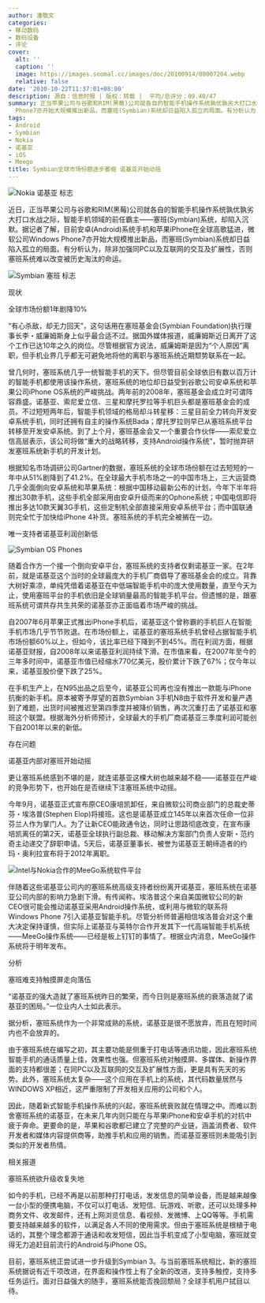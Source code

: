 ```yaml
---
author: 潘敬文
categories:
- 移动数码
- 数码设备
- 评论
cover:
  alt: ''
  caption: ''
  image: https://images.soomal.cc/images/doc/20100914/00007204.webp
  relative: false
date: '2010-10-22T11:37:01+08:00'
description: 源自：信息时报 | 版权：转载 |  平均/总评分：09.40/47
summary: 正当苹果公司与谷歌和RIM(黑莓)公司就各自的智能手机操作系统孰优孰劣大打口水战之际，智能手机领域的前任霸主――塞班(Symbian)系统，却陷入沉默。据记者了解，目前安卓(Android)系统手机和苹果iPhone在全球高歌猛进，微软公司Windows
  Phone7亦开始大规模推出新品，而塞班(Symbian)系统却日益陷入孤立的局面。有分析认为，除非加强同PC以及互联网的交互及扩展性，否则塞班系统难以改变被历史淘汰的命运。
tags:
- Android
- Symbian
- Nokia
- 诺基亚
- iOS
- Meego
title: Symbian全球市场份额逐步萎缩 诺基亚开始动摇
---
```


![Nokia 诺基亚 标志](https://images.soomal.cc/images/doc/20091107/00003043.webp)



近日，正当苹果公司与谷歌和RIM(黑莓)公司就各自的智能手机操作系统孰优孰劣大打口水战之际，智能手机领域的前任霸主――塞班(Symbian)系统，却陷入沉默。据记者了解，目前安卓(Android)系统手机和苹果iPhone在全球高歌猛进，微软公司Windows Phone7亦开始大规模推出新品，而塞班(Symbian)系统却日益陷入孤立的局面。有分析认为，除非加强同PC以及互联网的交互及扩展性，否则塞班系统难以改变被历史淘汰的命运。



![Symbian 塞班 标志](https://images.soomal.cc/images/doc/20100914/00007204.webp)



现状



全球市场份额1年剧降10%



“有心杀敌，却无力回天”，这句话用在塞班基金会(Symbian Foundation)执行理事长李・威廉姆斯身上似乎最合适不过。据国外媒体报道，威廉姆斯近日离开了这个工作已达10年之久的岗位。尽管根据官方说法，威廉姆斯是因为“个人原因”离职，但手机业界几乎都无可避免地将他的离职与塞班系统近期颓势联系在一起。



曾几何时，塞班系统几乎一统智能手机的天下。但尽管目前全球依旧有数以百万计的智能手机都使用该操作系统，塞班系统的地位却日益受到谷歌公司安卓系统和苹果公司iPhone OS系统的严峻挑战。两年前的2008年，塞班基金会成立时可谓阵容鼎盛。诺基亚、索尼爱立信、三星和摩托罗拉等手机巨头都是塞班基金会的成员。不过短短两年后，智能手机领域的格局却斗转星移：三星目前全力转向开发安卓系统手机，同时还拥有自主的操作系统Bada；摩托罗拉则早已从塞班系统平台转移至开发安卓系统。到了上个月，塞班基金会又一个重要合作伙伴――索尼爱立信高层表示，该公司将做“重大的战略转移，支持Android操作系统”，暂时抛弃研发塞班系统新手机的开发计划。



根据知名市场调研公司Gartner的数据，塞班系统的全球市场份额在过去短短的一年中从51%剧降到了41.2%。在全球最大手机市场之一的中国市场上，三大运营商几乎全面倒向安卓系统和苹果系统：根据中国移动最新公布的计划，今年下半年将推出30款手机，这些手机全部采用由安卓升级而来的Ophone系统；中国电信即将推出多达10款天翼3G手机，这些定制机全部直接采用安卓系统平台；而中国联通则完全忙于加快给iPhone 4补货。塞班系统的手机完全被搁在一边。



唯一支持者诺基亚利润创新低



![Symbian OS Phones](https://images.soomal.cc/images/doc/20091107/00003045.webp)



随着合作方一个接一个倒向安卓平台，塞班系统的支持者仅剩诺基亚一家。在2年前，就是诺基亚这个当时的全球最庞大的手机厂商倡导了塞班基金会的成立。背靠大树好乘凉，单纯凭借着诺基亚在中低端智能手机中的庞大使用数量，直至今天为止，使用塞班平台的手机依旧是全球销量最高的智能手机平台。但遗憾的是，跟塞班系统可谓共存共生共荣的诺基亚亦正面临着市场严峻的挑战。



自2007年6月苹果正式推出iPhone手机后，诺基亚这个曾称霸的手机巨人在智能手机市场几乎节节败退。在市场份额上，诺基亚的塞班系统手机曾经占据智能手机市场份额60%以上，但如今，该比率已经下降到不到45%。而在利润方面，根据诺基亚财报，自2008年以来诺基亚利润持续下滑。在市值来看，在2007年至今的三年多时间中，诺基亚市值已经缩水770亿美元，股价累计下跌了67%；仅今年以来，诺基亚股价便下跌了25%。



在手机生产上，在N95出品之后至今，诺基亚公司再也没有推出一款能与iPhone抗衡的新手机。原本被寄予厚望的首款Symbian 3手机N8由于软件开发和量产遇到了难题，出货时间被推迟至第四季度并被降价销售，再次沉重打击了诺基亚和塞班这个联盟。根据海外分析师预计，全球最大的手机厂商诺基亚三季度利润可能创下自2001年以来的新低。



存在问题



诺基亚内部对塞班开始动摇



更让塞班系统感到不堪的是，就连诺基亚这棵大树也越来越不稳――诺基亚在严峻的竞争形势下，也开始在是否继续下注塞班系统中动摇。



今年9月，诺基亚正式宣布原CEO康培凯卸任，来自微软公司商业部门的总裁史蒂芬・埃洛普(Stephen Elop)将接班。这也是诺基亚成立145年以来首次任命一位非芬兰人作为掌门人。为了让新CEO能政通令达，同时让思路彻底改变，在宣布康培凯离任的第2天，诺基亚全球执行副总裁、移动解决方案部门负责人安斯・范约奇主动递交了辞职申请。5天后，诺基亚董事长、被誉为诺基亚王朝缔造者的约玛・奥利拉宣布将于2012年离职。



![Intel与Nokia合作的MeeGo系统软件平台](https://images.soomal.cc/images/doc/20100704/00006251.webp)



伴随着这些诺基亚公司内的塞班系统高级支持者纷纷离开诺基亚，塞班系统在诺基亚公司内部的影响力急剧下滑。有传闻称，埃洛普这个来自美国微软公司的新CEO很可能会推动诺基亚采用Android操作系统，或利用与微软的联系将Windows Phone 7引入诺基亚智能手机。尽管分析师普遍相信埃洛普会对这个重大决定保持谨慎，但实际上诺基亚与英特尔合作开发其下一代高端智能手机系统――MeeGo操作系统――已经是板上钉钉的事情了。根据业内消息，MeeGo操作系统将于明年发布。



分析



塞班难支持触摸屏走向落伍



“诺基亚的强大造就了塞班系统昨日的繁荣，而今日则是塞班系统的衰落造就了诺基亚的困局。”一位业内人士如此表示。



据分析，塞班系统作为一个非常成熟的系统，诺基亚是很不愿放弃，而且在短时间内也不会放弃的。



由于塞班系统在编写之初，其主要功能是侧重于打电话等通讯功能，因此塞班系统智能手机的通话质量上佳，效果性也强。但塞班系统对触摸屏、多媒体、新操作界面的支持都很差；在同PC以及互联网的交互及扩展性方面，更是具有先天的劣势。此外，塞班系统太复杂――这个应用在手机上的系统，其代码数量居然与WINDOWS XP相近，这严重限制了开发相关应用的公司和个人。



因此，随着新式智能手机操作系统的兴起，塞班系统衰败就在情理之中。而难以割舍塞班系统的诺基亚，在未来几年内则只能在与苹果iPhone和安卓手机的对抗中疲于奔命。更要命的是，苹果和谷歌都已建立了完整的产业链，涵盖消费者、软件开发者和媒体内容提供商等，助推手机和应用的销售。而诺基亚塞班则未能吸引到类似的开发者热情。



相关报道



塞班系统欲升级收复失地



如今的手机，已经不再是以前那种打打电话，发发信息的简单设备，而是越来越像一台小型的便携电脑，不仅可以打电话、发短信、玩游戏、听歌，还可以处理多种商务文件、收发邮件，还有上网浏览信息、看视频、发微博、上QQ等等。手机需要支持越来越多的软件，以满足各人不同的使用需求。但由于塞班系统是根植于电话的，其整个理念都源于通话和收发短信，因此当手机变成了小型电脑，塞班就变得无力追赶目前流行的Android与iPhone OS。



目前，塞班系统正尝试进一步升级到Symbian 3。与当前塞班系统相比，新的塞班系统据说有近千项改进，在界面和操作性上有了全新的改进，支持多触控，支持多任务运行。面对日益强大的随手，塞班系统能否挽回颓局？全球手机用户拭目以待。